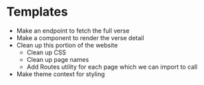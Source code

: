 # Templates

- Make an endpoint to fetch the full verse
- Make a component to render the verse detail
- Clean up this portion of the website
  - Clean up CSS
  - Clean up page names
  - Add Routes utility for each page which we can import to call
- Make theme context for styling
